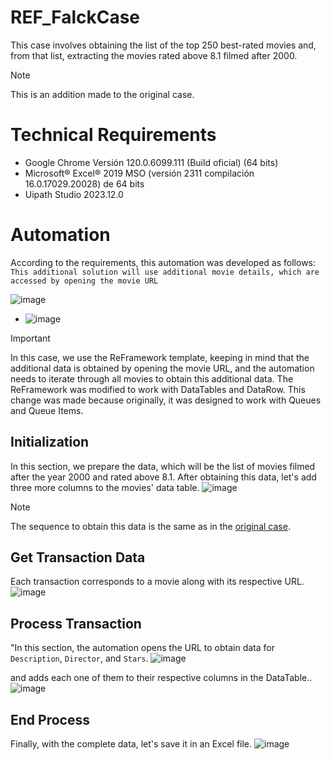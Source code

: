 # REF_FalckCase
This case involves obtaining the list of the top 250 best-rated movies and, from that list, extracting the movies rated above 8.1 filmed after 2000. 
> [!NOTE]
> This is an addition made to the original case.

# Technical Requirements

- Google Chrome Versión 120.0.6099.111 (Build oficial) (64 bits)
- Microsoft® Excel® 2019 MSO (versión 2311 compilación 16.0.17029.20028) de 64 bits
- Uipath Studio 2023.12.0

# Automation
According to the requirements, this automation was developed as follows:
`This additional solution will use additional movie details, which are accessed by opening the movie URL`

![image](https://github.com/lithos13/REF_FalckCase/assets/68198144/350837ab-4fb9-4353-a791-97dd8b38274b)
 +  ![image](https://github.com/lithos13/REF_FalckCase/assets/68198144/328f2396-4303-467e-9643-74a859300e95)

> [!IMPORTANT]
>In this case, we use the ReFramework template, keeping in mind that the additional data is obtained by opening the movie URL, and the automation needs to iterate through all movies to obtain this additional data.
> The ReFramework was modified to work with DataTables and DataRow. This change was made because originally, it was designed to work with Queues and Queue Items.

## Initialization
In this section, we prepare the data, which will be the list of movies filmed after the year 2000 and rated above 8.1. After obtaining this data, let's add three more columns to the movies' data table.
![image](https://github.com/lithos13/REF_FalckCase/assets/68198144/dcbb3813-ed09-4084-bca5-7da6986d75e4)

> [!NOTE]
> The sequence to obtain this data is the same as in the [original case](https://github.com/lithos13/FalckCase/blob/main/README.md).


## Get Transaction Data
Each transaction corresponds to a movie along with its respective URL.
![image](https://github.com/lithos13/REF_FalckCase/assets/68198144/4688ffe6-e08f-4bca-815b-40e3dc0ba6ff)

## Process Transaction
"In this section, the automation opens the URL to obtain data for `Description`, `Director`, and `Stars`.
![image](https://github.com/lithos13/REF_FalckCase/assets/68198144/5bc9e2e0-dc92-467e-81f8-23a618f6eaea)

and adds each one of them to their respective columns in the DataTable..
![image](https://github.com/lithos13/REF_FalckCase/assets/68198144/ad8afe23-1166-41c7-b709-45d35327a296)



## End Process
Finally, with the complete data, let's save it in an Excel file.
![image](https://github.com/lithos13/REF_FalckCase/assets/68198144/97a0d8ae-3c22-4799-8e9b-a895f452cf79)

